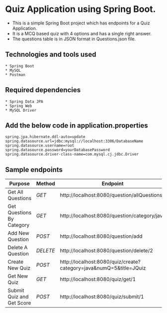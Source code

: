 # Quiz Application using Spring Boot.

* This is a simple Spring Boot project which has endpoints for a Quiz Application. 
* It is a MCQ based quiz with 4 options and has a single right answer.
* The questions table is in JSON format in Questions.json file.


## Technologies and tools used

    * Spring Boot
    * MySQL
    * Postman

## Required dependencies

    * Spring Data JPA
    * Spring Web
    * MySQL Driver

## Add the below code in application.properties

    spring.jpa.hibernate.ddl-auto=update
    spring.datasource.url=jdbc:mysql://localhost:3306/DatabaseName
    spring.datasource.username=root
    spring.datasource.password=yourDatabasePassword
    spring.datasource.driver-class-name=com.mysql.cj.jdbc.Driver

## Sample endpoints

| Purpose                   	| Method 	| Endpoint                                                           	|
|---------------------------	|--------	|--------------------------------------------------------------------	|
| Get All Questions         	| *GET*    	| http://localhost:8080/question/allQuestions                        	|
| Get Questions By Category 	| *GET*    	| http://localhost:8080/question/category/java                       	|
| Add New Question          	| *POST*   	| http://localhost:8080/question/add                                 	|
| Delete A Question         	| *DELETE* 	| http://localhost:8080/question/delete/2                            	|
| Create New Quiz           	| *POST*   	| http://localhost:8080/quiz/create?category=java&numQ=5&title=JQuiz 	|
| Get New Quiz              	| *GET*    	| http://localhost:8080/quiz/get/1                                   	|
| Submit Quiz and Get Score 	| *POST*   	| http://localhost:8080/quiz/submit/1                                	|





